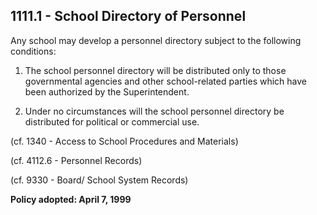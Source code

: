 ## 1111.1 - School Directory of Personnel

Any school may develop a personnel directory subject to the following conditions:

1.  The school personnel directory will be distributed only to those governmental agencies and other school-related parties which have been authorized by the Superintendent.

2.  Under no circumstances will the school personnel directory be distributed for political or commercial use.

(cf. 1340 - Access to School Procedures and Materials)

(cf. 4112.6 - Personnel Records)

(cf. 9330 - Board/ School System Records)

**Policy adopted:  April 7, 1999**


